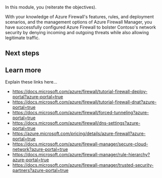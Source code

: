 In this module, you (reiterate the objectives).

With your knowledge of Azure Firewall's features, rules, and deployment scenarios, and the management options of Azure Firewall Manager, you have successfully configured Azure Firewall to bolster Contoso's network security by denying incoming and outgoing threats while also allowing legitimate traffic.

## Next steps

## Learn more

Explain these links here...

- https://docs.microsoft.com/azure/firewall/tutorial-firewall-deploy-portal?azure-portal=true
- https://docs.microsoft.com/azure/firewall/tutorial-firewall-dnat?azure-portal=true
- https://docs.microsoft.com/azure/firewall/forced-tunneling?azure-portal=true
- https://docs.microsoft.com/azure/firewall/dns-settings?azure-portal=true
- https://azure.microsoft.com/pricing/details/azure-firewall?azure-portal=true
- https://docs.microsoft.com/azure/firewall-manager/secure-cloud-network?azure-portal=true
- https://docs.microsoft.com/azure/firewall-manager/rule-hierarchy?azure-portal=true
- https://docs.microsoft.com/azure/firewall-manager/trusted-security-partners?azure-portal=true

